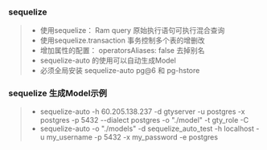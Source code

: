 ### sequelize
>* 使用sequelize：  Ram query 原始执行语句可执行混合查询
>* 使用sequelize.transaction 事务控制多个表的增删改
>* 增加属性的配置： operatorsAliases: false   去掉别名
>* sequelize-auto 的使用可以自动生成Model
>* 必须全局安装 sequelize-auto  pg@6 和 pg-hstore

### sequelize 生成Model示例

>* sequelize-auto -h 60.205.138.237 -d gtyserver -u postgres -x postgres -p 5432  --dialect postgres  -o "./model" -t gty_role -C
>* sequelize-auto -o "./models" -d sequelize_auto_test -h localhost -u my_username -p 5432 -x my_password -e postgres

